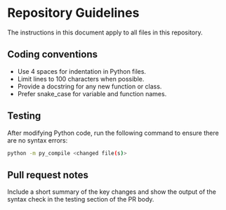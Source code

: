 # Repository Guidelines

The instructions in this document apply to all files in this repository.

## Coding conventions

- Use 4 spaces for indentation in Python files.
- Limit lines to 100 characters when possible.
- Provide a docstring for any new function or class.
- Prefer snake_case for variable and function names.

## Testing

After modifying Python code, run the following command to ensure there are no syntax errors:

```bash
python -m py_compile <changed file(s)>
```

## Pull request notes

Include a short summary of the key changes and show the output of the syntax check in the testing section of the PR body.
